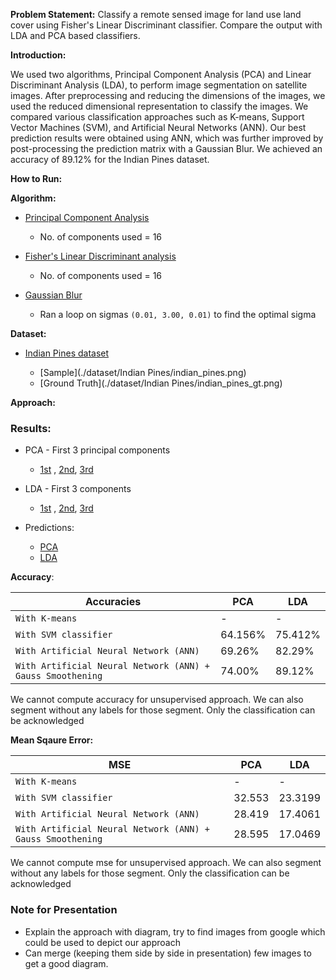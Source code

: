 **Problem Statement:** Classify a remote sensed image for land use land cover using Fisher's Linear Discriminant classifier. Compare the output with LDA and PCA based classifiers.

**Introduction:**

We used two algorithms, Principal Component Analysis (PCA) and Linear  Discriminant Analysis (LDA), to perform image segmentation on satellite  images. After preprocessing and reducing the dimensions of the images,  we used the reduced dimensional representation to classify the images.  We compared various classification approaches such as K-means, Support  Vector Machines (SVM), and Artificial Neural Networks (ANN). Our best  prediction results were obtained using ANN, which was further improved  by post-processing the prediction matrix with a Gaussian Blur. We  achieved an accuracy of 89.12% for the Indian Pines dataset.

**How to Run:**

<Underway>

**Algorithm:**

* [Principal Component Analysis](https://towardsdatascience.com/principal-component-analysis-for-dimensionality-reduction-115a3d157bad?gi=ca0fada5eb9b)
  * No. of components used = 16

* [Fisher's Linear Discriminant analysis](https://towardsdatascience.com/fishers-linear-discriminant-intuitively-explained-52a1ba79e1bb)
  * No. of components used = 16

* [Gaussian Blur](https://medium.com/image-vision/noise-filtering-in-digital-image-processing-d12b5266847c)
  * Ran a loop on sigmas `(0.01, 3.00, 0.01)` to find the optimal sigma


**Dataset:**

* [Indian Pines dataset]()

  * [Sample](./dataset/Indian Pines/indian_pines.png)
  * [Ground Truth](./dataset/Indian Pines/indian_pines_gt.png)

  <Can add more datasets>

**Approach:**

<Explained in Introduction try explaining it in report in detail>

### **Result**s:

* PCA - First 3 principal components
  * [1st](./output/pca/pca_1.png) , [2nd](./output/pca/pca_2.png), [3rd](./output/pca/pca_3.png)

* LDA - First 3 components
  * [1st](./output/lda/lda_1.png) , [2nd](./output/lda/lda_2.png), [3rd](./output/lda/lda_3.png)

* Predictions:
  * [PCA](./output/pca)
  * [LDA](./output/lda)

**Accuracy**:

| Accuracies                                                 | PCA     | LDA     |
| ---------------------------------------------------------- | ------- | ------- |
| `With K-means`                                             | -       | -       |
| `With SVM classifier`                                      | 64.156% | 75.412% |
| `With Artificial Neural Network (ANN)`                     | 69.26%  | 82.29%  |
| `With Artificial Neural Network (ANN) + Gauss Smoothening` | 74.00%  | 89.12%  |

We cannot compute accuracy for unsupervised approach. We can also segment without any labels for those segment. Only the classification can be acknowledged

**Mean Sqaure Error:**

| MSE                                                        | PCA    | LDA     |
| ---------------------------------------------------------- | ------ | ------- |
| `With K-means`                                             | -      | -       |
| `With SVM classifier`                                      | 32.553 | 23.3199 |
| `With Artificial Neural Network (ANN)`                     | 28.419 | 17.4061 |
| `With Artificial Neural Network (ANN) + Gauss Smoothening` | 28.595 | 17.0469 |

We cannot compute mse for unsupervised approach. We can also segment without any labels for those segment. Only the classification can be acknowledged

### Note for Presentation

* Explain the approach with diagram, try to find images from google which could be used to depict our approach
* Can merge (keeping them side by side in presentation) few images to get a good diagram.